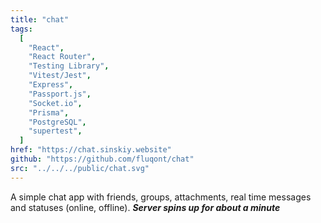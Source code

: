 ```yaml
---
title: "chat"
tags:
  [
    "React",
    "React Router",
    "Testing Library",
    "Vitest/Jest",
    "Express",
    "Passport.js",
    "Socket.io",
    "Prisma",
    "PostgreSQL",
    "supertest",
  ]
href: "https://chat.sinskiy.website"
github: "https://github.com/fluqont/chat"
src: "../../../public/chat.svg"
---
```


A simple chat app with friends, groups, attachments, real time messages and statuses (online, offline). **_Server spins up for about a minute_**
